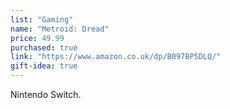 ```yaml
---
list: "Gaming"
name: "Metroid: Dread"
price: 49.99
purchased: true
link: "https://www.amazon.co.uk/dp/B097BP5DLQ/"
gift-idea: true
---
```

Nintendo Switch.